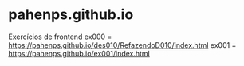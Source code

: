 # pahenps.github.io
Exercícios de frontend
ex000 = https://pahenps.github.io/des010/RefazendoD010/index.html
ex001 = https://pahenps.github.io/ex001/index.html
